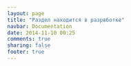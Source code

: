 ```yaml
---
layout: page
title: "Раздел находится в разрвботке"
navbar: Documentation
date: 2014-11-10 00:25
comments: true
sharing: false
footer: true
---
```

